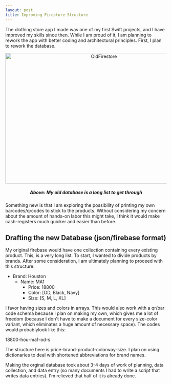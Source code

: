 ```yaml
---
layout: post
title: Improving Firestore Structure
---
```


The clothing store app I made was one of my first Swift projects, and I have improved my skills since then. While I am proud of it, I am planning to rework the 
app with better coding and architectural principles. First, I plan to rework the database.


<div align="center">
<img src="{{ site.baseurl }}/images/Old_firestore.png" alt="OldFirestore" width="600" height="408"/>
<h5>Above: My old database is a long list to get through</h5>
</div>


Something new is that I am exploring the possibility of printing my own barcodes/qrcodes to stick to the products. Without considering my concern about the 
amount of hands-on labor this might take, I think it would make cash-registers much quicker and easier than before. 

<h2>Drafting the new Database (json/firebase format)</h2>

My original firebase would have one collection containing every existing product. This, is a very long list. To start, I wanted to divide products by
brands. After some consideration, I am ultimately planning to proceed with this structure:

- Brand:  Houston
    - Name:   MA1
        - Price:      18800
        - Color:     [OD, Black, Navy]
        - Size:       [S, M, L, XL]

I favor having sizes and colors in arrays. This would also work with a qr/bar code schema because I plan on making my own, which gives me a lot of freedom 
(because I don't have to make a document for every size-color variant, which eliminates a huge amount of necessary space). 
The codes would probablylook like this:

18800-hou-ma1-od-s

The structure here is price-brand-product-colorway-size. I plan on using dictionaries to deal with shortened abbreviations for brand names. 

Making the orginal database took about 3-4 days of work of planning, data collection, 
and data entry (so many documents I had to write a script that writes data entries). I'm relieved that half of it is already done.
